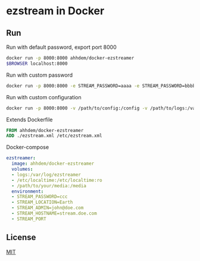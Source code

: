 # ezstream in Docker

## Run

Run with default password, export port 8000

```bash
docker run -p 8000:8000 ahhdem/docker-ezstreamer
$BROWSER localhost:8000
```

Run with custom password

```bash
docker run -p 8000:8000 -e STREAM_PASSWORD=aaaa -e STREAM_PASSWORD=bbbb ahhdem/docker-ezstreamer
```

Run with custom configuration

```bash
docker run -p 8000:8000 -v /path/to/config:/config -v /path/to/logs:/var/log/ezstreamer ahhdem/docker-ezstreamer
```

Extends Dockerfile

```Dockerfile
FROM ahhdem/docker-ezstreamer
ADD ./ezstream.xml /etc/ezstream.xml
```

Docker-compose

```yaml
ezstreamer:
  image: ahhdem/docker-ezstreamer
  volumes:
  - logs:/var/log/ezstreamer
  - /etc/localtime:/etc/localtime:ro
  - /path/to/your/media:/media
  environment:
  - STREAM_PASSWORD=ccc
  - STREAM_LOCATION=Earth
  - STREAM_ADMIN=john@doe.com
  - STREAM_HOSTNAME=stream.doe.com
  - STREAM_PORT
```

## License

[MIT](https://github.com/ahhdem/docker-ezstreamer/blob/master/LICENSE.md)
